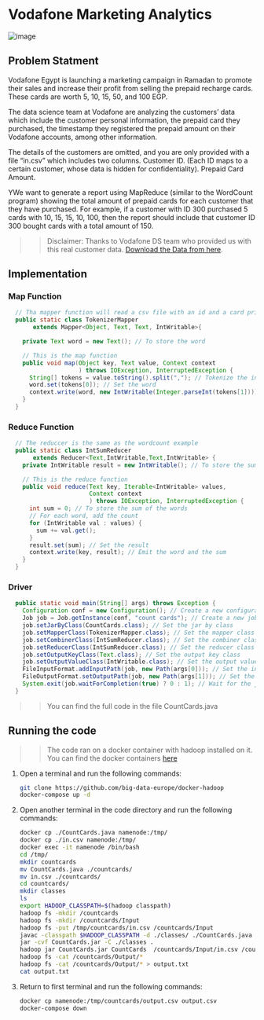 # Vodafone Marketing Analytics
![image](https://user-images.githubusercontent.com/56788883/222973201-e9d4ae1e-720d-47e6-b62f-cc18cfb5eb0b.png)


## Problem Statment
Vodafone Egypt is launching a marketing campaign in Ramadan to promote their sales and increase their profit from selling the prepaid recharge cards. These cards are worth 5, 10, 15, 50, and 100 EGP. 

The data science team at Vodafone are analyzing the customers’ data which include the customer personal information, the prepaid card they purchased, the timestamp they registered the prepaid amount on their Vodafone accounts, among other information. 

The details of the customers are omitted, and you are only provided with a file “in.csv” which includes two columns. 
Customer ID. (Each ID maps to a certain customer, whose data is hidden for confidentiality). 
Prepaid Card Amount. 

YWe want to generate a report using MapReduce (similar to the WordCount program) showing the total amount of prepaid cards for each customer that they have purchased. For example, if a customer with ID 300 purchased 5 cards with 10, 15, 15, 10, 100, then the report should include that customer ID 300 bought cards with a total amount of 150. 
>> Disclaimer: Thanks to Vodafone DS team who provided us with this real customer data. 
>> [Download the Data from here](https://drive.google.com/file/d/1L1PSvBV3-hfyOCwPyjZBzBVTMhd7MF8a/view?usp=share_link).

## Implementation
### Map Function
```java
  // Tha mapper function will read a csv file with an id and a card price and will emit the card price for each id
  public static class TokenizerMapper
       extends Mapper<Object, Text, Text, IntWritable>{

    private Text word = new Text(); // To store the word

    // This is the map function
    public void map(Object key, Text value, Context context
                    ) throws IOException, InterruptedException {
      String[] tokens = value.toString().split(","); // Tokenize the input
      word.set(tokens[0]); // Set the word
      context.write(word, new IntWritable(Integer.parseInt(tokens[1]))); // Emit the word and the price
    }
  }
```
### Reduce Function
``` java
  // The reduccer is the same as the wordcount example
  public static class IntSumReducer
       extends Reducer<Text,IntWritable,Text,IntWritable> {
    private IntWritable result = new IntWritable(); // To store the sum of the words

    // This is the reduce function
    public void reduce(Text key, Iterable<IntWritable> values,
                       Context context
                       ) throws IOException, InterruptedException {
      int sum = 0; // To store the sum of the words
      // For each word, add the count
      for (IntWritable val : values) {
        sum += val.get();
      }
      result.set(sum); // Set the result
      context.write(key, result); // Emit the word and the sum
    }
  }
```
### Driver
```java
  public static void main(String[] args) throws Exception {
    Configuration conf = new Configuration(); // Create a new configuration
    Job job = Job.getInstance(conf, "count cards"); // Create a new job
    job.setJarByClass(CountCards.class); // Set the jar by class
    job.setMapperClass(TokenizerMapper.class); // Set the mapper class
    job.setCombinerClass(IntSumReducer.class); // Set the combiner class
    job.setReducerClass(IntSumReducer.class); // Set the reducer class
    job.setOutputKeyClass(Text.class); // Set the output key class
    job.setOutputValueClass(IntWritable.class); // Set the output value class
    FileInputFormat.addInputPath(job, new Path(args[0])); // Set the input path
    FileOutputFormat.setOutputPath(job, new Path(args[1])); // Set the output path
    System.exit(job.waitForCompletion(true) ? 0 : 1); // Wait for the job to complete
  }
```
>> You can find the full code in the file CountCards.java

## Running the code
>> The code ran on a docker container with hadoop installed on it. You can find the docker containers [here](https://github.com/big-data-europe/docker-hadoop)
1. Open a terminal and run the following commands:
    ```bash
    git clone https://github.com/big-data-europe/docker-hadoop
    docker-compose up -d
    ``` 
2. Open another terminal in the code directory and run the following commands:
    ``` bash
    docker cp ./CountCards.java namenode:/tmp/
    docker cp ./in.csv namenode:/tmp/
    docker exec -it namenode /bin/bash
    cd /tmp/
    mkdir countcards
    mv CountCards.java ./countcards/
    mv in.csv ./countcards/
    cd countcards/
    mkdir classes
    ls
    export HADOOP_CLASSPATH=$(hadoop classpath)
    hadoop fs -mkdir /countcards
    hadoop fs -mkdir /countcards/Input
    hadoop fs -put /tmp/countcards/in.csv /countcards/Input
    javac -classpath $HADOOP_CLASSPATH -d ./classes/ ./CountCards.java 
    jar -cvf CountCards.jar -C ./classes .
    hadoop jar CountCards.jar CountCards  /countcards/Input/in.csv /countcards/Output
    hadoop fs -cat /countcards/Output/*
    hadoop fs -cat /countcards/Output/* > output.txt
    cat output.txt 
    ```
3. Return to first terminal and run the following commands:
    ```bash
    docker cp namenode:/tmp/countcards/output.csv output.csv
    docker-compose down
    ```
